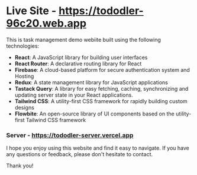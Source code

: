 # Live Site - https://tododler-96c20.web.app

This is task management demo webiite built using the following technologies:

- **React**: A JavaScript library for building user interfaces
- **React Router**: A declarative routing library for React
- **Firebase**: A cloud-based platform for secure authentication system and Hosting
- **Redux**: A state management library for JavaScript applications
- **Tastack Query**: A library for easy fetching, caching, synchronizing and updating server state in your React applications.
- **Tailwind CSS**: A utility-first CSS framework for rapidly building custom designs
- **Flowbite**: An open-source library of UI components based on the utility-first Tailwind CSS framework

### Server - https://tododler-server.vercel.app

I hope you enjoy using this website and find it easy to navigate. If you have any questions or feedback, please don't hesitate to contact.

Thank you!
